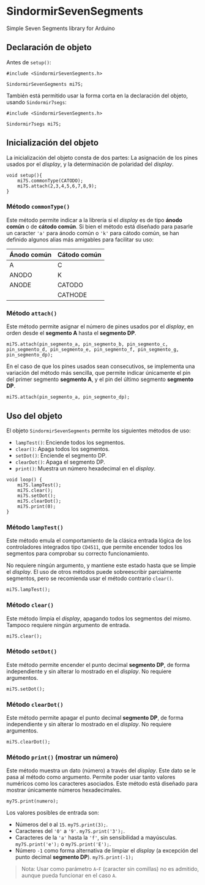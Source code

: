 # SindormirSevenSegments
Simple Seven Segments library for Arduino

## Declaración de objeto ##

Antes de `setup()`:

```
#include <SindormirSevenSegments.h>

SindormirSevenSegments mi7S;
```

También está permitido usar la forma corta en la declaración del objeto, usando `Sindormir7segs`:

```
#include <SindormirSevenSegments.h>

Sindormir7segs mi7S;
```

## Inicialización del objeto ##

La inicialización del objeto consta de dos partes: La asignación de los pines usados por el _display_, y la determinación de polaridad del _display_.

```
void setup(){
    mi7S.commonType(CATODO);
    mi7S.attach(2,3,4,5,6,7,8,9);
}
```

### Método `commonType()` ###

Este método permite indicar a la librería si el _display_ es de tipo **ánodo común** o de **cátodo común**. Si bien el método está diseñado para pasarle un caracter `'a'` para ánodo común o `'k'` para cátodo común, se han definido algunos alias más amigables para facilitar su uso:

| Ánodo común | Cátodo común |
|-------------|--------------|
|      A      |      C       |
|    ANODO    |      K       |
|    ANODE    |    CATODO    |
|             |   CATHODE    |

### Método `attach()` ###

Este método permite asignar el número de pines usados por el _display_, en orden desde el **segmento A** hasta el **segmento DP**.

```
mi7S.attach(pin_segmento_a, pin_segmento_b, pin_segmento_c, pin_segmento_d, pin_segmento_e, pin_segmento_f, pin_segmento_g, pin_segmento_dp);
```

En el caso de que los pines usados sean consecutivos, se implementa una variación del método más sencilla, que permite indicar únicamente el pin del primer segmento **segmento A**, y el pin del último segmento **segmento DP**.

```
mi7S.attach(pin_segmento_a, pin_segmento_dp);
```

## Uso del objeto ##

El objeto `SindormirSevenSegments` permite los siguientes métodos de uso:

-   `lampTest()`: Enciende todos los segmentos.
-   `clear()`: Apaga todos los segmentos.
-   `setDot()`: Enciende el segmento DP.
-   `clearDot()`: Apaga el segmento DP.
-   `print()`: Muestra un número hexadecimal en el _display_.

```
void loop() {
    mi7S.lampTest();
    mi7S.clear();
    mi7S.setDot();
    mi7S.clearDot();
    mi7S.print(0);
}
```

### Método `lampTest()` ###

Este método emula el comportamiento de la clásica entrada lógica de los controladores integrados tipo `CD4511`, que permite encender todos los segmentos para comprobar su correcto funcionamiento.

No requiere ningún argumento, y mantiene este estado hasta que se limpie el _display_. El uso de otros métodos puede sobreescribir parcialmente segmentos, pero se recomienda usar el método contrario `clear()`.

```
mi7S.lampTest();
```

### Método `clear()` ###

Este método limpia el _display_, apagando todos los segmentos del mismo. Tampoco requiere ningún argumento de entrada.

```
mi7S.clear();
```

### Método `setDot()` ###

Este método permite encender el punto decimal **segmento DP**, de forma independiente y sin alterar lo mostrado en el _display_. No requiere argumentos.

```
mi7S.setDot();
```

### Método `clearDot()` ###

Este método permite apagar el punto decimal **segmento DP**, de forma independiente y sin alterar lo mostrado en el _display_. No requiere argumentos.

```
mi7S.clearDot();
```

### Método `print()` (mostrar un número) ###

Este método muestra un dato (número) a través del _display_. Este dato se le pasa al método como argumento. Permite poder usar tanto valores numéricos como los caracteres asociados. Este método está diseñado para mostrar únicamente números hexadecimales.

```
my7S.print(numero);
```

Los valores posibles de entrada son:
-   Números del `0` al `15`.  `my7S.print(3);`.
-   Caracteres del `'0'` a `'9'`. `my7S.print('3');`.
-   Caracteres de la `'a'` hasta la `'f'`, sin sensibilidad a mayúsculas. `my7S.print('e');` o `my7S.print('E');`.
-   Número `-1` como forma alternativa de limpiar el _display_ (a excepción del punto decimal **segmento DP**). `my7S.print(-1);`

> Nota: Usar como parámetro `A`-`F` (caracter sin comillas) no es admitido, aunque pueda funcionar en el caso `A`.

